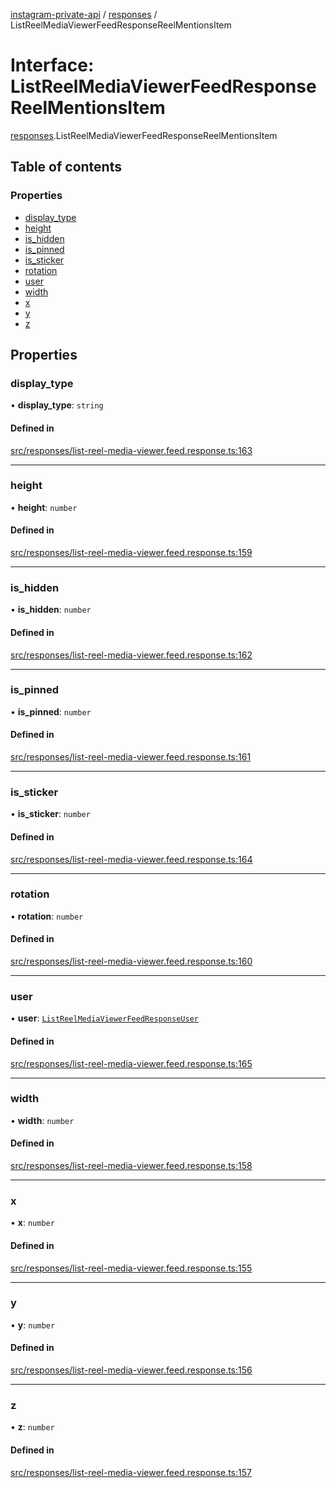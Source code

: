 [instagram-private-api](../../README.md) / [responses](../../modules/responses.md) / ListReelMediaViewerFeedResponseReelMentionsItem

# Interface: ListReelMediaViewerFeedResponseReelMentionsItem

[responses](../../modules/responses.md).ListReelMediaViewerFeedResponseReelMentionsItem

## Table of contents

### Properties

- [display\_type](ListReelMediaViewerFeedResponseReelMentionsItem.md#display_type)
- [height](ListReelMediaViewerFeedResponseReelMentionsItem.md#height)
- [is\_hidden](ListReelMediaViewerFeedResponseReelMentionsItem.md#is_hidden)
- [is\_pinned](ListReelMediaViewerFeedResponseReelMentionsItem.md#is_pinned)
- [is\_sticker](ListReelMediaViewerFeedResponseReelMentionsItem.md#is_sticker)
- [rotation](ListReelMediaViewerFeedResponseReelMentionsItem.md#rotation)
- [user](ListReelMediaViewerFeedResponseReelMentionsItem.md#user)
- [width](ListReelMediaViewerFeedResponseReelMentionsItem.md#width)
- [x](ListReelMediaViewerFeedResponseReelMentionsItem.md#x)
- [y](ListReelMediaViewerFeedResponseReelMentionsItem.md#y)
- [z](ListReelMediaViewerFeedResponseReelMentionsItem.md#z)

## Properties

### display\_type

• **display\_type**: `string`

#### Defined in

[src/responses/list-reel-media-viewer.feed.response.ts:163](https://github.com/Nerixyz/instagram-private-api/blob/4971f34/src/responses/list-reel-media-viewer.feed.response.ts#L163)

___

### height

• **height**: `number`

#### Defined in

[src/responses/list-reel-media-viewer.feed.response.ts:159](https://github.com/Nerixyz/instagram-private-api/blob/4971f34/src/responses/list-reel-media-viewer.feed.response.ts#L159)

___

### is\_hidden

• **is\_hidden**: `number`

#### Defined in

[src/responses/list-reel-media-viewer.feed.response.ts:162](https://github.com/Nerixyz/instagram-private-api/blob/4971f34/src/responses/list-reel-media-viewer.feed.response.ts#L162)

___

### is\_pinned

• **is\_pinned**: `number`

#### Defined in

[src/responses/list-reel-media-viewer.feed.response.ts:161](https://github.com/Nerixyz/instagram-private-api/blob/4971f34/src/responses/list-reel-media-viewer.feed.response.ts#L161)

___

### is\_sticker

• **is\_sticker**: `number`

#### Defined in

[src/responses/list-reel-media-viewer.feed.response.ts:164](https://github.com/Nerixyz/instagram-private-api/blob/4971f34/src/responses/list-reel-media-viewer.feed.response.ts#L164)

___

### rotation

• **rotation**: `number`

#### Defined in

[src/responses/list-reel-media-viewer.feed.response.ts:160](https://github.com/Nerixyz/instagram-private-api/blob/4971f34/src/responses/list-reel-media-viewer.feed.response.ts#L160)

___

### user

• **user**: [`ListReelMediaViewerFeedResponseUser`](ListReelMediaViewerFeedResponseUser.md)

#### Defined in

[src/responses/list-reel-media-viewer.feed.response.ts:165](https://github.com/Nerixyz/instagram-private-api/blob/4971f34/src/responses/list-reel-media-viewer.feed.response.ts#L165)

___

### width

• **width**: `number`

#### Defined in

[src/responses/list-reel-media-viewer.feed.response.ts:158](https://github.com/Nerixyz/instagram-private-api/blob/4971f34/src/responses/list-reel-media-viewer.feed.response.ts#L158)

___

### x

• **x**: `number`

#### Defined in

[src/responses/list-reel-media-viewer.feed.response.ts:155](https://github.com/Nerixyz/instagram-private-api/blob/4971f34/src/responses/list-reel-media-viewer.feed.response.ts#L155)

___

### y

• **y**: `number`

#### Defined in

[src/responses/list-reel-media-viewer.feed.response.ts:156](https://github.com/Nerixyz/instagram-private-api/blob/4971f34/src/responses/list-reel-media-viewer.feed.response.ts#L156)

___

### z

• **z**: `number`

#### Defined in

[src/responses/list-reel-media-viewer.feed.response.ts:157](https://github.com/Nerixyz/instagram-private-api/blob/4971f34/src/responses/list-reel-media-viewer.feed.response.ts#L157)
